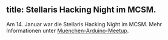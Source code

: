 title: Stellaris Hacking Night im MCSM.
---
Am 14. Januar war die Stellaris Hacking Night im MCSM. Mehr Informationen
unter  [Muenchen-Arduino-Meetup](http://www.meetup.com/Munchen-Arduino-Meetup/events/219666917/).


